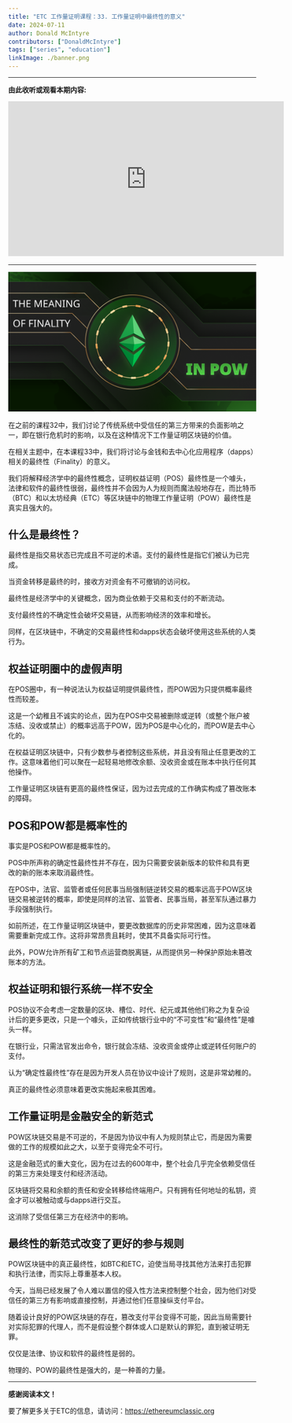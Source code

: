 ```yaml
---
title: "ETC 工作量证明课程：33. 工作量证明中最终性的意义"
date: 2024-07-11
author: Donald McIntyre
contributors: ["DonaldMcIntyre"]
tags: ["series", "education"]
linkImage: ./banner.png
---
```


---
**由此收听或观看本期内容:**

<iframe width="560" height="315" src="https://www.youtube.com/embed/RtWd4Jrq0FA" title="YouTube video player" frameborder="0" allow="accelerometer; autoplay; clipboard-write; encrypted-media; gyroscope; picture-in-picture; web-share" allowfullscreen></iframe>

---

![](./banner.png)

在之前的课程32中，我们讨论了传统系统中受信任的第三方带来的负面影响之一，即在银行危机时的影响，以及在这种情况下工作量证明区块链的价值。

在相关主题中，在本课程33中，我们将讨论与金钱和去中心化应用程序（dapps）相关的最终性（Finality）的意义。

我们将解释经济学中的最终性概念，证明权益证明（POS）最终性是一个噱头，法律和软件的最终性很弱，最终性并不会因为人为规则而魔法般地存在，而比特币（BTC）和以太坊经典（ETC）等区块链中的物理工作量证明（POW）最终性是真实且强大的。

## 什么是最终性？

最终性是指交易状态已完成且不可逆的术语。支付的最终性是指它们被认为已完成。

当资金转移是最终的时，接收方对资金有不可撤销的访问权。

最终性是经济学中的关键概念，因为商业依赖于交易和支付的不断流动。

支付最终性的不确定性会破坏交易链，从而影响经济的效率和增长。

同样，在区块链中，不确定的交易最终性和dapps状态会破坏使用这些系统的人类行为。

## 权益证明圈中的虚假声明

在POS圈中，有一种说法认为权益证明提供最终性，而POW因为只提供概率最终性而较差。

这是一个幼稚且不诚实的论点，因为在POS中交易被删除或逆转（或整个账户被冻结、没收或禁止）的概率远高于POW，因为POS是中心化的，而POW是去中心化的。

在权益证明区块链中，只有少数参与者控制这些系统，并且没有阻止任意更改的工作。这意味着他们可以聚在一起轻易地修改余额、没收资金或在账本中执行任何其他操作。

工作量证明区块链有更高的最终性保证，因为过去完成的工作确实构成了篡改账本的障碍。

## POS和POW都是概率性的

事实是POS和POW都是概率性的。

POS中所声称的确定性最终性并不存在，因为只需要安装新版本的软件和具有更改的新的账本来取消最终性。

在POS中，法官、监管者或任何民事当局强制链逆转交易的概率远高于POW区块链交易被逆转的概率，即使是同样的法官、监管者、民事当局，甚至军队通过暴力手段强制执行。

如前所述，在工作量证明区块链中，要更改数据库的历史非常困难，因为这意味着需要重新完成工作。这将非常昂贵且耗时，使其不具备实际可行性。

此外，POW允许所有矿工和节点运营商脱离链，从而提供另一种保护原始未篡改账本的方法。

## 权益证明和银行系统一样不安全

POS协议不会考虑一定数量的区块、槽位、时代、纪元或其他他们称之为复杂设计后的更多更改，只是一个噱头，正如传统银行业中的“不可变性”和“最终性”是噱头一样。

在银行业，只需法官发出命令，银行就会冻结、没收资金或停止或逆转任何账户的支付。

认为“确定性最终性”存在是因为开发人员在协议中设计了规则，这是非常幼稚的。

真正的最终性必须意味着更改实施起来极其困难。

## 工作量证明是金融安全的新范式

POW区块链交易是不可逆的，不是因为协议中有人为规则禁止它，而是因为需要做的工作的规模如此之大，以至于变得完全不可行。

这是金融范式的重大变化，因为在过去的600年中，整个社会几乎完全依赖受信任的第三方来处理支付和经济活动。

区块链将交易和余额的责任和安全转移给终端用户。只有拥有任何地址的私钥，资金才可以被触动或与dapps进行交互。

这消除了受信任第三方在经济中的影响。

## 最终性的新范式改变了更好的参与规则

POW区块链中的真正最终性，如BTC和ETC，迫使当局寻找其他方法来打击犯罪和执行法律，而实际上尊重基本人权。

今天，当局已经发展了令人难以置信的侵入性方法来控制整个社会，因为他们对受信任的第三方有影响或直接控制，并通过他们任意操纵支付平台。

随着设计良好的POW区块链的存在，篡改支付平台变得不可能，因此当局需要针对实际犯罪的代理人，而不是假设整个群体或人口是默认的罪犯，直到被证明无罪。

仅仅是法律、协议和软件的最终性是弱的。

物理的、POW的最终性是强大的，是一种善的力量。

---

**感谢阅读本文！**

要了解更多关于ETC的信息，请访问：https://ethereumclassic.org
